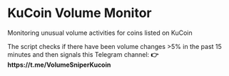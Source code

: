 # KuCoin Volume Monitor
<p></p>Monitoring unusual volume activities for coins listed on KuCoin</p>
<p>The script checks if there have been volume changes >5% in the past 15 minutes and then signals this Telegram channel:
<b>👉 https://t.me/VolumeSniperKucoin</b></p>
